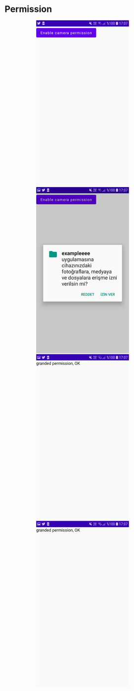 # Permission

<p align="center">
   <img src="/images/sc1.jpg" width="300" title="sc1">
   <img src="/images/sc2.jpg" width="300" title="sc2">
   <img src="/images/sc3.jpg" width="300" title="sc3">
   <img src="/images/sc4.jpg" width="300" title="sc4">
</p>
